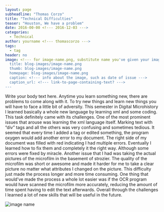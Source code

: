 ```yaml
---
layout: page
subheadline: "Thomas Corzo"
title: "Technical Difficulties"
teaser: "Houston, We have a problem"
date: 2016-00-00 <!--- 2016-12-03 --->
categories:
  - Technical
author: yourname <!--- thomascorzo --->
tags:
  - tag
header: no
image: <!--- for image-name.png, substitute name you've given your image file --->
  title: blog-images/image-name.png
  thumb: blog-images/image-name.png
  homepage: blog-images/image-name.png
  caption: <!--- info about the image, such as date of issue --->
  caption_url: <!--- link-to-page-containing-text? --->
---
```

Write your body text here.
Anytime you learn something new, there are problems to come along with it. To try new things and learn new things you will have to face a little bit of adversity. This semester in Digital Microhistory I learned basically a whole new language by learning xml and some coding. This task definitely came with its challenges.
One of the most prominent issues that arouse was learning the xml language itself. Marking text with “div” tags and all the others was very confusing and sometimes tedious. It seemed that every time I added a tag or edited something, the program oxygen would add another error to my document. The right side of my document was filled with red indicating I had multiple errors. Eventually I learned how to fix them and completely it the right way. Although some errors were fixed by miracle.
Another issue that I had was taking the actual pictures of the microfilm in the basement of strozier. The quality of the microfilm was short or awesome and made it harder for me to take a clear picture no matter what attributes I changed on the picture. This difficulty just made the process longer and more time consuming. One thing that would’ve made the process a whole lot easier was if the OCR program would have scanned the microfilm more accurately, reducing the amount of time spent having to edit the text afterwards. Overall through the challenges I learned a lot of new skills that will be useful in the future.



![image name](https://github.com/dig-eg-gaz/dig-eg-gaz.github.io/blob/master/images/blog-images/image-name.png?raw=true)

